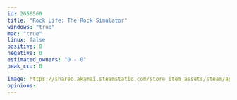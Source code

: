 ```yaml
---
id: 2056560
title: "Rock Life: The Rock Simulator"
windows: "true"
mac: "true"
linux: false
positive: 0
negative: 0
estimated_owners: "0 - 0"
peak_ccu: 0

image: https://shared.akamai.steamstatic.com/store_item_assets/steam/apps/2056560/header.jpg?t=1733022201
opinions:
---
```


